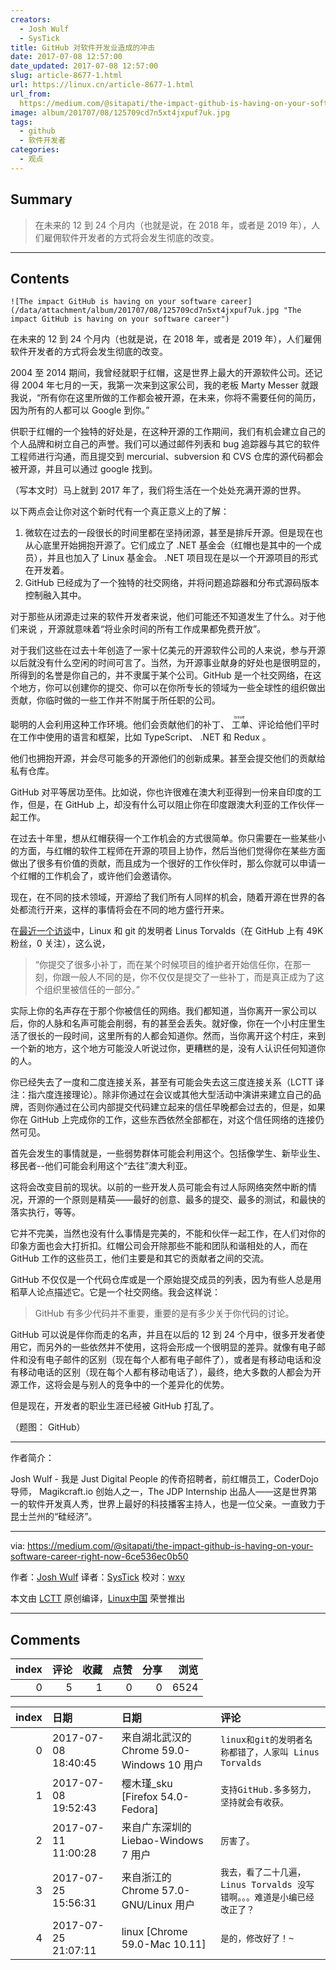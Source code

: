 ```yaml
---
creators:
  - Josh Wulf
  - SysTick
title: GitHub 对软件开发业造成的冲击
date: 2017-07-08 12:57:00
date_updated: 2017-07-08 12:57:00
slug: article-8677-1.html
url: https://linux.cn/article-8677-1.html
url_from: 
  https://medium.com/@sitapati/the-impact-github-is-having-on-your-software-career-right-now-6ce536ec0b50
image: album/201707/08/125709cd7n5xt4jxpuf7uk.jpg
tags:
  - github
  - 软件开发者
categories:
  - 观点
---
```


## Summary

> 在未来的 12 到 24 个月内（也就是说，在 2018 年，或者是 2019 年），人们雇佣软件开发者的方式将会发生彻底的改变。

***

<!-- more -->

## Contents

`![The impact GitHub is having on your software career](/data/attachment/album/201707/08/125709cd7n5xt4jxpuf7uk.jpg "The impact GitHub is having on your software career")`

在未来的 12 到 24 个月内（也就是说，在 2018 年，或者是 2019 年），人们雇佣软件开发者的方式将会发生彻底的改变。

2004 至 2014 期间，我曾经就职于红帽，这是世界上最大的开源软件公司。还记得 2004 年七月的一天，我第一次来到这家公司，我的老板 Marty Messer 就跟我说，“所有你在这里所做的工作都会被开源，在未来，你将不需要任何的简历，因为所有的人都可以 Google 到你。”

供职于红帽的一个独特的好处是，在这种开源的工作期间，我们有机会建立自己的个人品牌和树立自己的声誉。我们可以通过邮件列表和 bug 追踪器与其它的软件工程师进行沟通，而且提交到 mercurial、subversion 和 CVS 仓库的源代码都会被开源，并且可以通过 google 找到。

（写本文时）马上就到 2017 年了，我们将生活在一个处处充满开源的世界。

以下两点会让你对这个新时代有一个真正意义上的了解：

1. 微软在过去的一段很长的时间里都在坚持闭源，甚至是排斥开源。但是现在也从心底里开始拥抱开源了。它们成立了 .NET 基金会（红帽也是其中的一个成员），并且也加入了 Linux 基金会。 .NET 项目现在是以一个开源项目的形式在开发着。
2. GitHub 已经成为了一个独特的社交网络，并将问题追踪器和分布式源码版本控制融入其中。

对于那些从闭源走过来的软件开发者来说，他们可能还不知道发生了什么。对于他们来说 ，开源就意味着“将业余时间的所有工作成果都免费开放”。

对于我们这些在过去十年创造了一家十亿美元的开源软件公司的人来说，参与开源以后就没有什么空闲的时间可言了。当然，为开源事业献身的好处也是很明显的，所得到的名誉是你自己的，并不隶属于某个公司。GitHub 是一个社交网络，在这个地方，你可以创建你的提交、你可以在你所专长的领域为一些全球性的组织做出贡献，你临时做的一些工作并不附属于所任职的公司。

聪明的人会利用这种工作环境。他们会贡献他们的补丁、<ruby> 工单 <rp>  （ </rp> <rt>  issue </rt> <rp>  ） </rp></ruby>、评论给他们平时在工作中使用的语言和框架，比如 TypeScript、 .NET 和 Redux 。

他们也拥抱开源，并会尽可能多的开源他们的创新成果。甚至会提交他们的贡献给私有仓库。

GitHub 对平等居功至伟。比如说，你也许很难在澳大利亚得到一份来自印度的工作，但是，在 GitHub 上，却没有什么可以阻止你在印度跟澳大利亚的工作伙伴一起工作。

在过去十年里，想从红帽获得一个工作机会的方式很简单。你只需要在一些某些小的方面，与红帽的软件工程师在开源的项目上协作，然后当他们觉得你在某些方面做出了很多有价值的贡献，而且成为一个很好的工作伙伴时，那么你就可以申请一个红帽的工作机会了，或许他们会邀请你。

现在，在不同的技术领域，开源给了我们所有人同样的机会，随着开源在世界的各处都流行开来，这样的事情将会在不同的地方盛行开来。

在[最近一个访谈](http://www.theregister.co.uk/2017/02/15/think_different_shut_up_and_work_harder_says_linus_torvalds/)中，Linux 和 git 的发明者 Linus Torvalds（在 GitHub 上有 49K 粉丝，0 关注），这么说，

> 
> “你提交了很多小补丁，而在某个时候项目的维护者开始信任你，在那一刻，你跟一般人不同的是，你不仅仅是提交了一些补丁，而是真正成为了这个组织里被信任的一部分。”
> 
> 
> 

实际上你的名声存在于那个你被信任的网络。我们都知道，当你离开一家公司以后，你的人脉和名声可能会削弱，有的甚至会丢失。就好像，你在一个小村庄里生活了很长的一段时间，这里所有的人都会知道你。然而，当你离开这个村庄，来到一个新的地方，这个地方可能没人听说过你，更糟糕的是，没有人认识任何知道你的人。

你已经失去了一度和二度连接关系，甚至有可能会失去这三度连接关系（LCTT 译注：指六度连接理论）。除非你通过在会议或其他大型活动中演讲来建立自己的品牌，否则你通过在公司内部提交代码建立起来的信任早晚都会过去的，但是，如果你在 GitHub 上完成你的工作，这些东西依然全部都在，对这个信任网络的连接仍然可见。

首先会发生的事情就是，一些弱势群体可能会利用这个。包括像学生、新毕业生、移民者--他们可能会利用这个“去往”澳大利亚。

这将会改变目前的现状。以前的一些开发人员可能会有过人际网络突然中断的情况，开源的一个原则是精英——最好的创意、最多的提交、最多的测试，和最快的落实执行，等等。

它并不完美，当然也没有什么事情是完美的，不能和伙伴一起工作，在人们对你的印象方面也会大打折扣。红帽公司会开除那些不能和团队和谐相处的人，而在 GitHub 工作的这些员工，他们主要是和其它的贡献者之间的交流。

GitHub 不仅仅是一个代码仓库或是一个原始提交成员的列表，因为有些人总是用稻草人论点描述它。它是一个社交网络。我会这样说：

> 
> GitHub 有多少代码并不重要，重要的是有多少关于你代码的讨论。
> 
> 
> 

GitHub 可以说是伴你而走的名声，并且在以后的 12 到 24 个月中，很多开发者使用它，而另外的一些依然并不使用，这将会形成一个很明显的差异。就像有电子邮件和没有电子邮件的区别（现在每个人都有电子邮件了），或者是有移动电话和没有移动电话的区别（现在每个人都有移动电话了），最终，绝大多数的人都会为开源工作，这将会是与别人的竞争中的一个差异化的优势。

但是现在，开发者的职业生涯已经被 GitHub 打乱了。

（题图： GitHub）

---

作者简介：

Josh Wulf - 我是 Just Digital People 的传奇招聘者，前红帽员工，CoderDojo 导师， Magikcraft.io 创始人之一，The JDP Internship 出品人——这是世界第一的软件开发真人秀，世界上最好的科技播客主持人，也是一位父亲。一直致力于昆士兰州的“硅经济”。

---

via: <https://medium.com/@sitapati/the-impact-github-is-having-on-your-software-career-right-now-6ce536ec0b50>

作者：[Josh Wulf](https://opensource.com/users/sitapati) 译者：[SysTick](https://github.com/SysTick) 校对：[wxy](https://github.com/wxy)

本文由 [LCTT](https://github.com/LCTT/TranslateProject) 原创编译，[Linux中国](https://linux.cn/) 荣誉推出

***

## Comments


|   index |   评论 |   收藏 |   点赞 |   分享 |   浏览 |
|--------:|-------:|-------:|-------:|-------:|-------:|
|       0 |      5 |      1 |      0 |      0 |   6524 |

|   index | 日期                | 日期                                       | 评论                                                                      |
|--------:|:--------------------|:-------------------------------------------|:--------------------------------------------------------------------------|
|       0 | 2017-07-08 18:40:45 | 来自湖北武汉的 Chrome 59.0-Windows 10 用户 | `linux和git的发明者名称都错了，人家叫 Linus Torvalds`                     |
|       1 | 2017-07-08 19:52:43 | 樱木瑾_sku [Firefox 54.0-Fedora]           | `支持GitHub.多多努力，坚持就会有收获。`                                   |
|       2 | 2017-07-11 11:00:28 | 来自广东深圳的 Liebao-Windows 7 用户       | `厉害了。`                                                                |
|       3 | 2017-07-25 15:56:31 | 来自浙江的 Chrome 57.0-GNU/Linux 用户      | `我去，看了二十几遍，Linus Torvalds 没写错啊。。。难道是小编已经改正了？` |
|       4 | 2017-07-25 21:07:11 | linux [Chrome 59.0-Mac 10.11]              | `是的，修改好了！~`                                                       |
